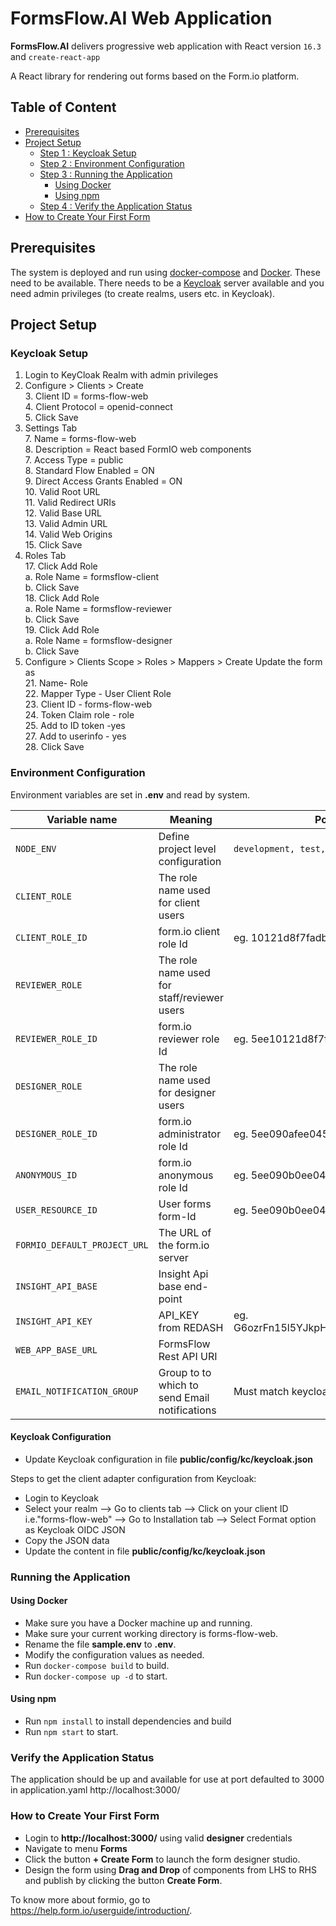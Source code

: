 # FormsFlow.AI Web Application

**FormsFlow.AI** delivers progressive web application with React version `16.3` and `create-react-app`

A React library for rendering out forms based on the Form.io platform.

## Table of Content
* [Prerequisites](#prerequisites)
* [Project Setup](#project-setup)
  * [Step 1 : Keycloak Setup](#keycloak-setup)
  * [Step 2 : Environment Configuration](#environment-configuration)
  * [Step 3 : Running the Application](#running-the-application)
     * [Using Docker](#using-docker)
     * [Using npm](#using-npm)
  * [Step 4 : Verify the Application Status](#verify-the-application-status)
* [How to Create Your First Form](#how-to-create-your-first-form)

## Prerequisites

The system is deployed and run using [docker-compose](https://docker.com) and [Docker](https://docker.com). These need to be available.
There needs to be a [Keycloak](https://www.keycloak.org/) server available and you need admin privileges (to create realms, users etc. in Keycloak).

## Project Setup

### Keycloak Setup

1. Login to KeyCloak Realm with admin privileges  
2. Configure > Clients > Create  
	3. Client ID = forms-flow-web  
	4. Client Protocol = openid-connect  
	5. Click Save  
6. Settings Tab  
	7. Name = forms-flow-web  
	8. Description = React based FormIO web components  
	7. Access Type = public  
	8. Standard Flow Enabled = ON  
	9. Direct Access Grants Enabled = ON  
	10. Valid Root URL  
	11. Valid Redirect URIs  
	12. Valid Base URL  
	13. Valid Admin URL  
	14. Valid Web Origins  
	15. Click Save  
16. Roles Tab  
	17. Click Add Role  
		a. Role Name = formsflow-client  
		b. Click Save  
	18. Click Add Role  
		a. Role Name = formsflow-reviewer  
		b. Click Save  
	19. Click Add Role  
		a. Role Name = formsflow-designer  
		b. Click Save  
20. Configure > Clients Scope > Roles > Mappers > Create Update the form as  
    21. Name- Role  
    22. Mapper Type - User Client Role  
    23. Client ID - forms-flow-web  
    24. Token Claim role - role  
    25. Add to ID token -yes  
    27. Add to userinfo - yes  
    28. Click Save  


### Environment Configuration

Environment variables are set in **.env** and read by system.

 Variable name | Meaning | Possible values | Default value |
 --- | --- | --- | ---
 `NODE_ENV`| Define project level configuration | `development, test, production` | `development`
 `CLIENT_ROLE`|	The role name used for client users|| formsflow-client
 `CLIENT_ROLE_ID`|form.io client role Id|eg. 10121d8f7fadb18402a4c|must get the value from form.io resource **/roles**
 `REVIEWER_ROLE`|The role name used for staff/reviewer users||`formsflow-reviewer`
 `REVIEWER_ROLE_ID`|form.io reviewer role Id|eg. 5ee10121d8f7fa03b3402a4d|must get the value from form.io resource **/roles**
 `DESIGNER_ROLE`|The role name used for designer users||`formsflow-designer`
 `DESIGNER_ROLE_ID`|form.io administrator role Id|eg. 5ee090afee045f1597609cae|must get the value from form.io resource **/roles**
 `ANONYMOUS_ID`|form.io anonymous role Id|eg. 5ee090b0ee045f28ad609cb0|must get the value from form.io resource **/roles**
 `USER_RESOURCE_ID`|User forms form-Id|eg. 5ee090b0ee045f51c5609cb1|must get the value from form.io resource **/user**
 `FORMIO_DEFAULT_PROJECT_URL`|The URL of the form.io server||`http://localhost:3001`
 `INSIGHT_API_BASE`|Insight Api base end-point||`http://localhost:7000`
 `INSIGHT_API_KEY`|API_KEY from REDASH|eg. G6ozrFn15l5YJkpHcMZaKOlAhYZxFPhJl5Xr7vQw| must be set to your ReDash API key
 `WEB_APP_BASE_URL`|FormsFlow Rest API URI||`http://localhost:5000/api`
 `EMAIL_NOTIFICATION_GROUP`|Group to to which to send Email notifications|Must match keycloak group|`formsflow-reviewer`

#### Keycloak Configuration

- Update Keycloak configuration in file **public/config/kc/keycloak.json**

Steps to get the client adapter configuration from Keycloak:
  - Login to Keycloak
  - Select your realm --> Go to clients tab --> Click on your client ID i.e."forms-flow-web" --> Go to Installation tab --> Select Format option as Keycloak OIDC JSON
  - Copy the JSON data
  - Update the content in file **public/config/kc/keycloak.json**

### Running the Application

#### Using Docker
   * Make sure you have a Docker machine up and running.
   * Make sure your current working directory is forms-flow-web.
   * Rename the file **sample.env** to **.env**.
   * Modify the configuration values as needed.
   * Run `docker-compose build` to build.
   * Run `docker-compose up -d` to start.

#### Using npm
   * Run `npm install` to install dependencies and build
   * Run `npm start` to start.

### Verify the Application Status

   The application should be up and available for use at port defaulted to 3000 in application.yaml http://localhost:3000/

### How to Create Your First Form
  * Login to **http://localhost:3000/** using valid **designer** credentials
  * Navigate to menu **Forms**
  * Click the button **+ Create Form** to launch the form designer studio.
  * Design the form using **Drag and Drop** of components from LHS to RHS and publish by clicking the button **Create Form**.

To know more about formio, go to https://help.form.io/userguide/introduction/.

